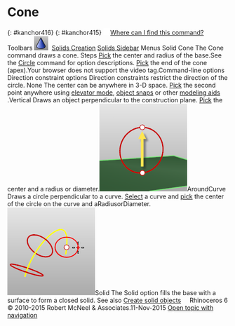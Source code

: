 ---
---


# Cone
{: #kanchor416}
{: #kanchor415}
 [![images/transparent.gif](images/transparent.gif)Where can I find this command?](javascript:void(0);) Toolbars
![images/cone.png](images/cone.png) [Solids Creation](solid-creation-toolbar.html)  [Solids Sidebar](solids-sidebar-toolbar.html) 
Menus
Solid
Cone
The Cone command draws a cone.
Steps
 [Pick](pick-location.html) the center and radius of the base.See the [Circle](circle.html) command for option descriptions. [Pick](pick-location.html) the end of the cone (apex).Your browser does not support the video tag.Command-line options
Direction constraint options
Direction constraints restrict the direction of the circle.
None
The center can be anywhere in 3-D space.
 [Pick](pick-location.html) the second point anywhere using [elevator mode](cursor-constraints.html#elevator-mode), [object snaps](object-snaps.html) or other [modeling aids](modeling-aids.html) .Vertical
Draws an object perpendicular to the construction plane.
 [Pick](pick-location.html) the center and a radius or diameter.![images/circle-vertical.png](images/circle-vertical.png)AroundCurve
Draws a circle perpendicular to a curve.
 [Select](select-objects.html) a curve and [pick](pick-location.html) the center of the circle on the curve and aRadiusorDiameter.![images/circle-aroundcurve.png](images/circle-aroundcurve.png)Solid
The Solid option fills the base with a surface to form a closed solid.
See also
 [Create solid objects](sak-solid.html) 
&#160;
&#160;
Rhinoceros 6 © 2010-2015 Robert McNeel &amp; Associates.11-Nov-2015
 [Open topic with navigation](cone.html) 

